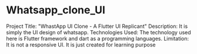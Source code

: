 # Whatsapp_clone_UI
Project Title: "WhastApp UI Clone - A Flutter UI Replicant"
Description: It is simply the UI design of whatsapp.
Technologies Used: The technology used here is Flutter framework and dart as a programming languages.
Limitation: It is not a responsive UI. It is just created for learning purpose
